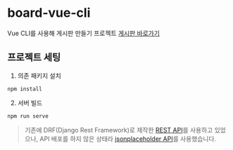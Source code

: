 # board-vue-cli
Vue CLI를 사용해 게시판 만들기 프로젝트
[게시판 바로가기](https://jiyaaany.github.io/board-vue/)

## 프로젝트 세팅
1. 의존 패키지 설치
```
npm install
```
2. 서버 빌드
```
npm run serve
```

> 기존에 DRF(Django Rest Framework)로 제작한 [REST API](https://github.com/jiyaaany/board-vue-api)를 사용하고 있었으나, API 배포를 하지 않은 상태라 [jsonplaceholder API](https://jsonplaceholder.typicode.com/)를 사용했습니다.
